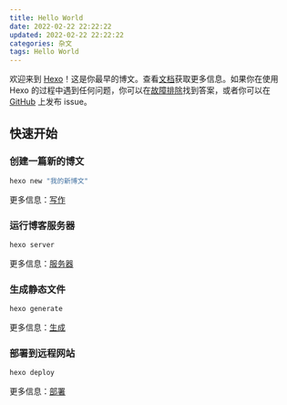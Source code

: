 ```yaml
---
title: Hello World
date: 2022-02-22 22:22:22
updated: 2022-02-22 22:22:22
categories: 杂文
tags: Hello World
---
```

欢迎来到 [Hexo](https://hexo.io/)！这是你最早的博文。查看[文档](https://hexo.io/docs/)获取更多信息。如果你在使用 Hexo 的过程中遇到任何问题，你可以在[故障排除](https://hexo.io/docs/troubleshooting.html)找到答案，或者你可以在 [GitHub](https://github.com/hexojs/hexo/issues) 上发布 issue。

## 快速开始

### 创建一篇新的博文

``` bash
hexo new "我的新博文"
```

更多信息：[写作](https://hexo.io/docs/writing.html)

### 运行博客服务器

``` bash
hexo server
```

更多信息：[服务器](https://hexo.io/docs/server.html)

### 生成静态文件

``` bash
hexo generate
```

更多信息：[生成](https://hexo.io/docs/generating.html)

### 部署到远程网站

``` bash
hexo deploy
```

更多信息：[部署](https://hexo.io/docs/one-command-deployment.html)
